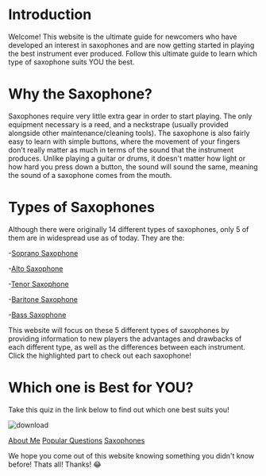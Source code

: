 # Introduction
Welcome! This website is the ultimate guide for newcomers who have developed an interest in saxophones and are now getting started in playing the best instrument ever produced. Follow this ultimate guide to learn which type of saxophone suits YOU the best.


# Why the Saxophone?
Saxophones require very little extra gear in order to start playing. The only equipment necessary is a reed, and a neckstrape (usually provided alongside other maintenance/cleaning tools). The saxophone is also fairly easy to learn with simple buttons, where the movement of your fingers don't really matter as much in terms of the sound that the instrument produces. Unlike playing a guitar or drums, it doesn't matter how light or how hard you press down a button, the sound will sound the same, meaning the sound of a saxophone comes from the mouth.

# Types of Saxophones
Although there were originally 14 different types of saxophones, only 5 of them are in widespread use as of today. They are the:

   -[Soprano Saxophone](https://mrmeatfloss.github.io/Soprano-Sax/) 

   -[Alto Saxophone](https://mrmeatfloss.github.io/Alto-Sax/)

   -[Tenor Saxophone](https://mrmeatfloss.github.io/Tenor-Saxophone/)

   -[Baritone Saxophone](https://mrmeatfloss.github.io/Baritone-Sax/)

   -[Bass Saxophone](https://mrmeatfloss.github.io/Bass-Saxophone/)

This website will focus on these 5 different types of saxophones by providing information to new players the advantages and drawbacks of each different type, as well as the differences between each instrument. Click the highlighted part to check out each saxophone!

# Which one is Best for YOU?
Take this quiz in the link below to find out which one best suits you!

![download](https://user-images.githubusercontent.com/96707128/159603544-85c3930a-7a5c-43e2-88e6-e0973cbae5bf.jpg)

[About Me](https://mrmeatfloss.github.io/About-Me/)
[Popular Questions](https://mrmeatfloss.github.io/Popular-Questions/)
[Saxophones](https://www.markdownguide.org/cheat-sheet/)

We hope you come out of this website knowing something you didn't know before! Thats all! Thanks! :joy:
